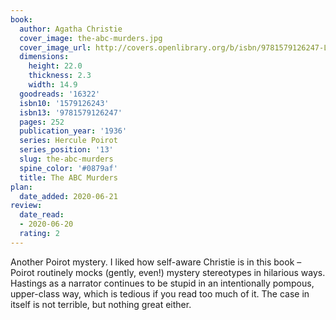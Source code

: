 ```yaml
---
book:
  author: Agatha Christie
  cover_image: the-abc-murders.jpg
  cover_image_url: http://covers.openlibrary.org/b/isbn/9781579126247-L.jpg
  dimensions:
    height: 22.0
    thickness: 2.3
    width: 14.9
  goodreads: '16322'
  isbn10: '1579126243'
  isbn13: '9781579126247'
  pages: 252
  publication_year: '1936'
  series: Hercule Poirot
  series_position: '13'
  slug: the-abc-murders
  spine_color: '#0879af'
  title: The ABC Murders
plan:
  date_added: 2020-06-21
review:
  date_read:
  - 2020-06-20
  rating: 2
---
```


Another Poirot mystery. I liked how self-aware Christie is in this book – Poirot routinely mocks (gently, even!) mystery
stereotypes in hilarious ways. Hastings as a narrator continues to be stupid in an intentionally pompous, upper-class
way, which is tedious if you read too much of it. The case in itself is not terrible, but nothing great either.
